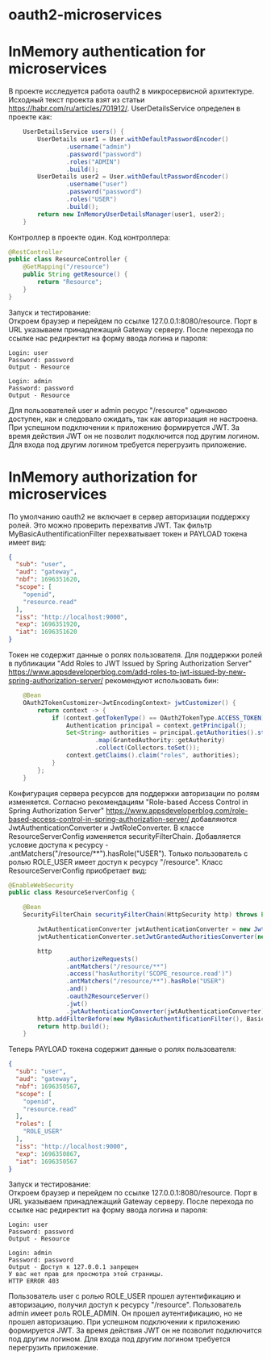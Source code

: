 # oauth2-microservices

# InMemory authentication for microservices
В проекте исследуется работа oauth2 в микросервисной архитектуре.
Исходный текст проекта взят из статьи https://habr.com/ru/articles/701912/. UserDetailsService
определен в проекте как:
```java
    UserDetailsService users() {
        UserDetails user1 = User.withDefaultPasswordEncoder()
                .username("admin")
                .password("password")
                .roles("ADMIN")
                .build();
        UserDetails user2 = User.withDefaultPasswordEncoder()
                .username("user")
                .password("password")
                .roles("USER")
                .build();
        return new InMemoryUserDetailsManager(user1, user2);
    }
```
Контроллер в проекте один. Код контроллера:
```java
@RestController
public class ResourceController {
    @GetMapping("/resource")
    public String getResource() {
        return "Resource";
    }
}
```

Запуск и тестирование:\
Откроем браузер и перейдем по ссылке 127.0.0.1:8080/resource. Порт в URL указываем
принадлежащий Gateway серверу. После перехода по ссылке нас редиректит на форму
ввода логина и пароля:
```text
Login: user
Password: password
Output - Resource

Login: admin
Password: password
Output - Resource
```
Для пользователей user и admin ресурс "/resource" одинаково доступен, как и следовало ожидать,
так как авторизация не настроена. При успешном подключении к приложению формируется JWT. За время
действия JWT он не позволит подключится под другим логином. Для входа под другим логином требуется
перегрузить приложение.


# InMemory authorization for microservices
По умолчанию oauth2 не включает в сервер авторизации поддержку ролей. Это можно проверить
перехватив JWT. Так фильтр MyBasicAuthentificationFilter перехватывает токен и PAYLOAD токена
имеет вид:
```json
{
  "sub": "user",
  "aud": "gateway",
  "nbf": 1696351620,
  "scope": [
    "openid",
    "resource.read"
  ],
  "iss": "http://localhost:9000",
  "exp": 1696351920,
  "iat": 1696351620
}
```
Токен не содержит данные о ролях пользователя. Для поддержки ролей в публикации
"Add Roles to JWT Issued by Spring Authorization Server"
https://www.appsdeveloperblog.com/add-roles-to-jwt-issued-by-new-spring-authorization-server/
рекомендуют использовать бин:
```java
    @Bean
    OAuth2TokenCustomizer<JwtEncodingContext> jwtCustomizer() {
        return context -> {
            if (context.getTokenType() == OAuth2TokenType.ACCESS_TOKEN) {
                Authentication principal = context.getPrincipal();
                Set<String> authorities = principal.getAuthorities().stream()
                        .map(GrantedAuthority::getAuthority)
                        .collect(Collectors.toSet());
                context.getClaims().claim("roles", authorities);
            }
        };
    }
```
Конфигурация сервера ресурсов для поддержки авторизации по ролям изменяется.
Согласно рекомендациям "Role-based Access Control in Spring Authorization Server"
https://www.appsdeveloperblog.com/role-based-access-control-in-spring-authorization-server/
добавляются JwtAuthenticationConverter и JwtRoleConverter. В классе 
ResourceServerConfig изменяется securityFilterChain. Добавляется условие 
доступа к ресурсу - .antMatchers("/resource/**").hasRole("USER").
Только пользователь с ролью ROLE_USER имеет доступ к ресурсу "/resource".
Класс ResourceServerConfig приобретает вид:
```java
@EnableWebSecurity
public class ResourceServerConfig {

    @Bean
    SecurityFilterChain securityFilterChain(HttpSecurity http) throws Exception {

        JwtAuthenticationConverter jwtAuthenticationConverter = new JwtAuthenticationConverter();
        jwtAuthenticationConverter.setJwtGrantedAuthoritiesConverter(new JwtRoleConverter());

        http
                .authorizeRequests()
                .antMatchers("/resource/**")
                .access("hasAuthority('SCOPE_resource.read')")
                .antMatchers("/resource/**").hasRole("USER")
                .and()
                .oauth2ResourceServer()
                .jwt()
                .jwtAuthenticationConverter(jwtAuthenticationConverter);
        http.addFilterBefore(new MyBasicAuthentificationFilter(), BasicAuthenticationFilter.class);
        return http.build();
    }
```
Теперь PAYLOAD токена содержит данные о ролях пользователя:
```json
{
  "sub": "user",
  "aud": "gateway",
  "nbf": 1696350567,
  "scope": [
    "openid",
    "resource.read"
  ],
  "roles": [
    "ROLE_USER"
  ],
  "iss": "http://localhost:9000",
  "exp": 1696350867,
  "iat": 1696350567
}
```
Запуск и тестирование:\
Откроем браузер и перейдем по ссылке 127.0.0.1:8080/resource. Порт в URL указываем
принадлежащий Gateway серверу. После перехода по ссылке нас редиректит на форму
ввода логина и пароля:
```text
Login: user
Password: password
Output - Resource

Login: admin
Password: password
Output - Доступ к 127.0.0.1 запрещен
У вас нет прав для просмотра этой страницы.
HTTP ERROR 403
```
Пользователь user с ролью ROLE_USER прошел аутентификацию и авторизацию,
получил доступ к ресурсу "/resource". Пользователь admin имеет роль
ROLE_ADMIN. Он прошел аутентификацию, но не прошел авторизацию. При успешном подключении 
к приложению формируется JWT. За время действия JWT он не позволит подключится под другим
логином. Для входа под другим логином требуется перегрузить приложение.




